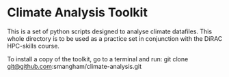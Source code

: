 # Climate Analysis Toolkit

This is a set of python scripts designed to analyse climate datafiles. This whole directory is to be used as a practice set in conjunction with the DiRAC HPC-skills course.

To install a copy of the toolkit, go to a terminal and run:
git clone git@github.com:smangham/climate-analysis.git
